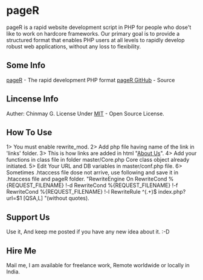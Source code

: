 pageR
====

pageR is a rapid website development script in PHP for people who dose't like to work on hardcore frameworks.
Our primary goal is to provide a structured format that enables PHP users at all levels to rapidly develop robust web applications, without any loss to flexibility.

Some Info
----------------------------

[pageR](http://www.aveshan.com) - The rapid development PHP format
[pageR GitHub](https://github.com/Aveshan/pageR) - Source

Lincense Info
---------------------------------

Auther: Chinmay G.
License Under [MIT](http://opensource.org/licenses/MIT) - Open Source License.


How To Use
---------------------------

1> You must enable rewrite_mod.
2> Add php file having name of the link in 'links' folder.
3> This is how links are added in html "<a href='<?php ech0 URL;?>/about'>About Us</a>".
4> Add your functions in class file in folder master/Core.php Core class object already initiated.
5> Edit Your URL and DB variables in master/conf.php file.
6> Sometimes .htaccess file dose not arrive, use following and save it in .htaccess file and pageR folder.
"RewriteEngine On
RewriteCond %{REQUEST_FILENAME} !-d
RewriteCond %{REQUEST_FILENAME} !-f
RewriteCond %{REQUEST_FILENAME} !-l
RewriteRule ^(.+)$ index.php?url=$1 [QSA,L]
"(without quotes).

Support Us
---------------------------
Use it, And keep me posted if you have any new idea about it. :-D

Hire Me
---------------------------
Mail me, I am available for freelance work, Remote worldwide or locally in India.